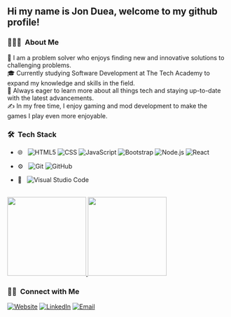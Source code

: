 
<h2> Hi my name is Jon Duea, welcome to my github profile!</h2>

<h3> 👨🏻‍💻 &nbsp;About Me </h3>
🤔 I am a problem solver who enjoys finding new and innovative solutions to challenging problems. </br>
🎓 Currently studying Software Development at The Tech Academy to expand my knowledge and skills in the field. </br>
🌱 Always eager to learn more about all things tech and staying up-to-date with the latest advancements. </br>
✍️ In my free time, I enjoy gaming and mod development to make the games I play even more enjoyable.

<h3> 🛠 &nbsp;Tech Stack</h3>

- 🌐 &nbsp;
  ![HTML5](https://img.shields.io/badge/-HTML5-333333?style=flat&logo=HTML5)
  ![CSS](https://img.shields.io/badge/-CSS-333333?style=flat&logo=CSS3&logoColor=1572B6)
  ![JavaScript](https://img.shields.io/badge/-JavaScript-333333?style=flat&logo=javascript)
  ![Bootstrap](https://img.shields.io/badge/-Bootstrap-333333?style=flat&logo=bootstrap&logoColor=563D7C)
  ![Node.js](https://img.shields.io/badge/-Node.js-333333?style=flat&logo=node.js)
  ![React](https://img.shields.io/badge/-React-333333?style=flat&logo=react)

- ⚙️ &nbsp;
  ![Git](https://img.shields.io/badge/-Git-333333?style=flat&logo=git)
  ![GitHub](https://img.shields.io/badge/-GitHub-333333?style=flat&logo=github)

- 🔧 &nbsp;
  ![Visual Studio Code](https://img.shields.io/badge/-Visual%20Studio%20Code-333333?style=flat&logo=visual-studio-code&logoColor=007ACC)

<br/>

<a href="https://github.com/jmduea">
  <img height="180em" src="https://github-readme-stats.vercel.app/api?username=jmduea&theme=buefy&show_icons=true" />
  <img height="180em" src="https://github-readme-stats.vercel.app/api/top-langs/?username=jmduea&theme=buefy&layout=compact" />
</a>

<br/>

<p align="center">
<h3> 🤝🏻 &nbsp;Connect with Me </h3>
<a href="https://jmduea.github.io/"><img alt="Website" src="https://img.shields.io/badge/Website-https://jmduea.github.io/-blue?style=flat-square&logo=google-chrome"></a>
<a href="https://www.linkedin.com/in/jmduea/"><img alt="LinkedIn" src="https://img.shields.io/badge/LinkedIn-Jon%20Duea-blue?style=flat-square&logo=linkedin"></a>
<a href="mailto:jmduea@gmail.com"><img alt="Email" src="https://img.shields.io/badge/Email-jmduea@gmail.com-blue?style=flat-square&logo=gmail"></a>
 </p>
